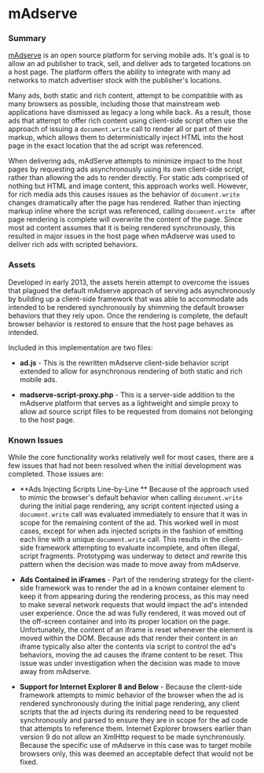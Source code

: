 # mAdserve #

### Summary ###

[mAdserve](http://madserve.org "mAdserve") is an open source platform for serving mobile ads.  It's goal is to allow an ad publisher to track, sell, and deliver ads to targeted locations on a host page.  The platform offers the ability to integrate with many ad networks to match advertiser stock with the publisher's locations.

Many ads, both static and rich content, attempt to be compatible with as many browsers as possible, including those that mainstream web applications have dismissed as legacy a long while back.  As a result, those ads that attempt to offer rich content using client-side script often use the approach of issuing a `document.write` call to render all or part of their markup, which allows them to deterministically inject HTML into the host page in the exact location that the ad script was referenced.

When delivering ads, mAdServe attempts to minimize impact to the host pages by requesting ads asynchronously using its own client-side script, rather than allowing the ads to render directly.  For static ads comprised of nothing but HTML and image content, this approach works well.  However, for rich media ads this causes issues as the behavior of `document.write` changes dramatically after the page has rendered.  Rather than injecting markup inline where the script was referenced, calling `document.write ` after page rendering is complete will overwrite the content of the page.  Since most ad content assumes that it is being rendered synchronously, this resulted in major issues in the host page when mAdserve was used to deliver rich ads with scripted behaviors.

### Assets ###

Developed in early 2013, the assets herein attempt to overcome the issues that plagued the default mAdserve approach of serving ads asynchronously by building up a client-side framework that was able to accommodate ads intended to be rendered synchronously by shimming the default browser behaviors that they rely upon.  Once the rendering is complete, the default browser behavior is restored to ensure that the host page behaves as intended.

Included in this implementation are two files:

* **ad.js** - This is the rewritten mAdserve client-side behavior script extended to allow for asynchronous rendering of both static and rich mobile ads.

* **madserve-script-proxy.php** - This is a server-side addition to the mAdserve platform that serves as a lightweight and simple proxy to allow ad source script files to be requested from domains not belonging to the host page.

### Known Issues ###

While the core functionality works relatively well for most cases, there are a few issues that had not been resolved when the initial development was completed.  Those issues are:

* **Ads Injecting Scripts Line-by-Line ** Because of the approach used to mimic the browser's default behavior when calling `document.write` during the initial page rendering, any script content injected using a `document.write` call was evaluated immediately to ensure that it was in scope for the remaining content of the ad.  This worked well in most cases, except for when ads injected scripts in the fashion of emitting each line with a unique `document.write` call.  This results in the client-side framework attempting to evaluate incomplete, and often illegal, script fragments.  Prototyping was underway to detect and rewrite this pattern when the decision was made to move away from mAdserve.

* **Ads Contained in iFrames** - Part of the rendering strategy for the client-side framework was to render the ad in a known container element to keep it from appearing during the rendering process, as this may need to make several network requests that would impact the ad's intended user experience.  Once the ad was fully rendered, it was moved out of the off-screen container and into its proper location on the page.  Unfortunately, the content of an iframe is reset whenever the element is moved within the DOM.  Because ads that render their content in an iframe typically also alter the contents via script to control the ad's behaviors, moving the ad causes the iframe content to be reset.  This issue was under investigation when the decision was made to move away from mAdserve.  

*  **Support for Internet Explorer 8 and Below** - Because the client-side framework attempts to mimic behavior of the browser when the ad is rendered synchronously during the initial page rendering, any client scripts that the ad injects during its rendering need to be requested synchronously and parsed to ensure they are in scope for the ad code that attempts to reference them.  Internet Explorer browsers earlier than version 9 do not allow an XmlHttp request to be made synchronously.  Because the specific use of mAdserve in this case was to target mobile browsers only, this was deemed an acceptable defect that would not be fixed. 



